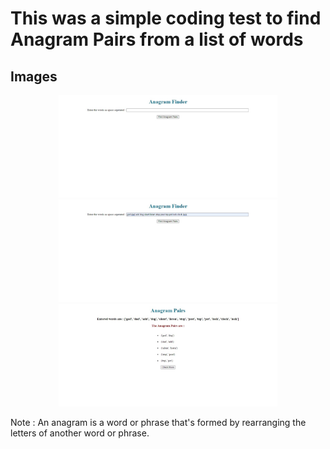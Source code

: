 <h1>This was a simple coding test to find Anagram Pairs from a list of words</h1>

<h2>Images</h2>
<p align="center">
    <img src="images/1.jpeg" width="350" title="hover text">
    <img src="images/2.jpeg" width="350" title="hover text">
    <img src="images/3.jpeg" width="350" title="hover text">
</p>

<p>Note : An anagram is a word or phrase that's formed by rearranging the letters of another word or phrase.</p>
